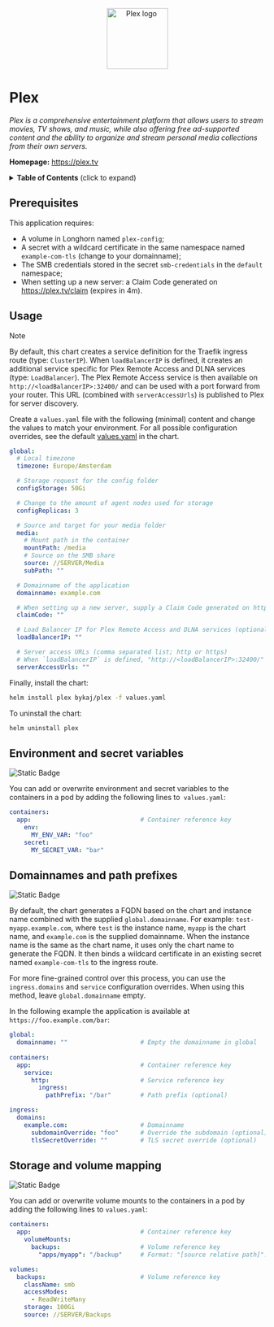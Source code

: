 <p align="center">
    <img src="https://cdn.jsdelivr.net/gh/selfhst/icons/svg/plex.svg" height="120" alt="Plex logo">
</p>

# Plex
*Plex is a comprehensive entertainment platform that allows users to stream movies, TV shows, and music, while also offering free ad-supported content and the ability to organize and stream personal media collections from their own servers.*

**Homepage:** <https://plex.tv>

<details>
<summary><strong>Table of Contents</strong> (click to expand)</summary>

1. [Prerequisites](#prerequisites)
2. [Usage](#usage)
3. [Environment and secret variables](#environment-and-secret-variables)
4. [Domainnames and path prefixes](#domainnames-and-path-prefixes)
5. [Storage and volume mapping](#storage-and-volume-mapping)

</details>

## Prerequisites
This application requires:
- A volume in Longhorn named `plex-config`;
- A secret with a wildcard certificate in the same namespace named `example-com-tls` (change to your domainname);
- The SMB credentials stored in the secret `smb-credentials` in the `default` namespace;
- When setting up a new server: a Claim Code generated on https://plex.tv/claim (expires in 4m).

## Usage
> [!NOTE]
> By default, this chart creates a service definition for the Traefik ingress route (type: `ClusterIP`). When `loadBalancerIP` is defined, it creates an additional service specific for Plex Remote Access and DLNA services (type: `LoadBalancer`). The Plex Remote Access service is then available on `http://<loadBalancerIP>:32400/` and can be used with a port forward from your router. This URL (combined with `serverAccessUrls`) is published to Plex for server discovery.

Create a `values.yaml` file with the following (minimal) content and change the values to match your environment. For all possible configuration overrides, see the default [values.yaml](https://github.com/ByKaj/helm/blob/main/charts/plex/values.yaml) in the chart.
```yaml
global:
  # Local timezone
  timezone: Europe/Amsterdam

  # Storage request for the config folder
  configStorage: 50Gi

  # Change to the amount of agent nodes used for storage
  configReplicas: 3

  # Source and target for your media folder
  media:
    # Mount path in the container
    mountPath: /media
    # Source on the SMB share
    source: //SERVER/Media
    subPath: ""

  # Domainname of the application
  domainname: example.com

  # When setting up a new server, supply a Claim Code generated on https://plex.tv/claim
  claimCode: ""

  # Load Balancer IP for Plex Remote Access and DLNA services (optional)
  loadBalancerIP: ""

  # Server access URLs (comma separated list; http or https)
  # When `loadBalancerIP` is defined, "http://<loadBalancerIP>:32400/" is added by default
  serverAccessUrls: ""
```

Finally, install the chart:
```bash
helm install plex bykaj/plex -f values.yaml
```
To uninstall the chart:
```bash
helm uninstall plex
```

## Environment and secret variables
![Static Badge](https://img.shields.io/badge/Version-%3E%3D_1.1.0-white?style=flat&labelColor=lightgray)

You can add or overwrite environment and secret variables to the containers in a pod by adding the following lines to` values.yaml`:
```yaml
containers:
  app:                              # Container reference key
    env:
      MY_ENV_VAR: "foo"
    secret:
      MY_SECRET_VAR: "bar"
```

## Domainnames and path prefixes
![Static Badge](https://img.shields.io/badge/Version-%3E%3D_1.2.0-white?style=flat&labelColor=lightgray)

By default, the chart generates a FQDN based on the chart and instance name combined with the supplied `global.domainname`. For example: `test-myapp.example.com`, where `test` is the instance name, `myapp` is the chart name, and `example.com` is the supplied domainname. When the instance name is the same as the chart name, it uses only the chart name to generate the FQDN. It then binds a wildcard certificate in an existing secret named `example-com-tls` to the ingress route.

For more fine-grained control over this process, you can use the `ingress.domains` and `service` configuration overrides. When using this method, leave `global.domainname` empty.

In the following example the application is available at `https://foo.example.com/bar`:
```yaml
global:
  domainname: ""                    # Empty the domainname in global
  
containers:
  app:                              # Container reference key
    service:
      http:                         # Service reference key
        ingress:
          pathPrefix: "/bar"        # Path prefix (optional)

ingress:
  domains:
    example.com:                    # Domainname
      subdomainOverride: "foo"      # Override the subdomain (optional)
      tlsSecretOverride: ""         # TLS secret override (optional)
```

## Storage and volume mapping
![Static Badge](https://img.shields.io/badge/Version-%3E%3D_1.1.0-white?style=flat&labelColor=lightgray)

You can add or overwrite volume mounts to the containers in a pod by adding the following lines to `values.yaml`:
```yaml
containers:
  app:                              # Container reference key
    volumeMounts:
      backups:                      # Volume reference key
        "apps/myapp": "/backup"     # Format: "[source relative path]": "<container mount path>"

volumes:
  backups:                          # Volume reference key
    className: smb
    accessModes: 
      - ReadWriteMany
    storage: 100Gi
    source: //SERVER/Backups
```